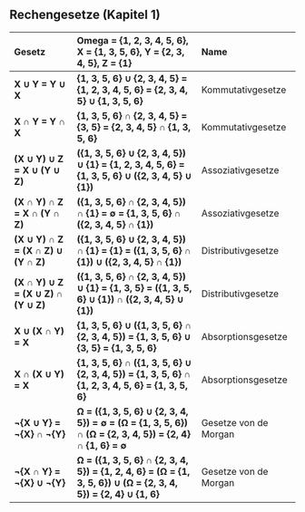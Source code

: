 ## Rechengesetze (Kapitel 1)

| Gesetz | **Omega** = {1, 2, 3, 4, 5, 6}, **X** = {1, 3, 5, 6}, **Y** = {2, 3, 4, 5}, Z = {1} | Name |
| :-- | :-- | :-- |
| **X ∪ Y = Y ∪ X** | **\{1, 3, 5, 6\} ∪ \{2, 3, 4, 5\} = \{1, 2, 3, 4, 5, 6\} = \{2, 3, 4, 5\} ∪ \{1, 3, 5, 6\}** | Kommutativgesetze |
| **X ∩ Y = Y ∩ X** | **\{1, 3, 5, 6\} ∩ \{2, 3, 4, 5\} = \{3, 5\} = \{2, 3, 4, 5\} ∩ \{1, 3, 5, 6\}** | Kommutativgesetze |
| **(X ∪ Y) ∪ Z = X ∪ (Y ∪ Z)** | **(\{1, 3, 5, 6\} ∪ \{2, 3, 4, 5\}) ∪ \{1\} = \{1, 2, 3, 4, 5, 6\} = \{1, 3, 5, 6\} ∪ (\{2, 3, 4, 5\} ∪ \{1\})** | Assoziativgesetze |
| **(X ∩ Y) ∩ Z = X ∩ (Y ∩ Z)** | **(\{1, 3, 5, 6\} ∩ \{2, 3, 4, 5\}) ∩ \{1\} = ∅ = \{1, 3, 5, 6\} ∩ (\{2, 3, 4, 5\} ∩ \{1\})** | Assoziativgesetze |
| **(X ∪ Y) ∩ Z = (X ∩ Z) ∪ (Y ∩ Z)** | **(\{1, 3, 5, 6\} ∪ \{2, 3, 4, 5\}) ∩ \{1\} = \{1\} = (\{1, 3, 5, 6\} ∩ \{1\}) ∪ (\{2, 3, 4, 5\} ∩ \{1\})** | Distributivgesetze |
| **(X ∩ Y) ∪ Z = (X ∪ Z) ∩ (Y ∪ Z)** | **(\{1, 3, 5, 6\} ∩ \{2, 3, 4, 5\}) ∪ \{1\} = \{1, 3, 5\} = (\{1, 3, 5, 6\} ∪ \{1\}) ∩ (\{2, 3, 4, 5\} ∪ \{1\})** | Distributivgesetze |
| **X ∪ (X ∩ Y) = X** | **\{1, 3, 5, 6\} ∪ (\{1, 3, 5, 6\} ∩ \{2, 3, 4, 5\}) = \{1, 3, 5, 6\} ∪ \{3, 5\} = \{1, 3, 5, 6\}** | Absorptionsgesetze |
| **X ∩ (X ∪ Y) = X** | **\{1, 3, 5, 6\} ∩ (\{1, 3, 5, 6\} ∪ \{2, 3, 4, 5\}) = \{1, 3, 5, 6\} ∩ \{1, 2, 3, 4, 5, 6\} = \{1, 3, 5, 6\}** | Absorptionsgesetze |
| **¬{X ∪ Y} = ¬{X} ∩ ¬{Y}** | **Ω = (\{1, 3, 5, 6\} ∪ \{2, 3, 4, 5\}) = ∅ = (Ω = \{1, 3, 5, 6\}) ∩ (Ω = \{2, 3, 4, 5\}) = \{2, 4\} ∩ \{1, 6\} = ∅** | Gesetze von de Morgan |
| **¬{X ∩ Y} = ¬{X} ∪ ¬{Y}** | **Ω = (\{1, 3, 5, 6\} ∩ \{2, 3, 4, 5\}) = \{1, 2, 4, 6\} = (Ω = \{1, 3, 5, 6\}) ∪ (Ω = \{2, 3, 4, 5\}) = \{2, 4\} ∪ \{1, 6\}** | Gesetze von de Morgan |

